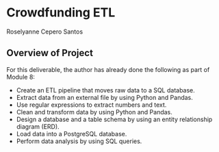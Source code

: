 # Crowdfunding ETL
Roselyanne Cepero Santos

## Overview of Project
For this deliverable, the author has already done the following as part of Module 8:

* Create an ETL pipeline that moves raw data to a SQL database.
* Extract data from an external file by using Python and Pandas.
* Use regular expressions to extract numbers and text.
* Clean and transform data by using Python and Pandas.
* Design a database and a table schema by using an entity relationship diagram (ERD).
* Load data into a PostgreSQL database.
* Perform data analysis by using SQL queries.
